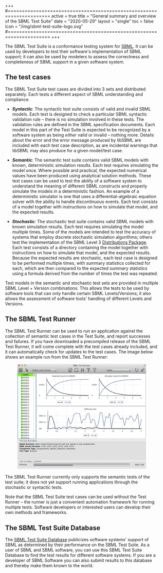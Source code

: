+++
#=====================================================================
active = true
title  = "General summary and overview of the SBML Test Suite"
date   = "2020-05-29"
layout = "single"
toc    = false
icon   = "/img/sbml-test-suite-logo.svg"
#=====================================================================
+++

The SBML Test Suite is a conformance testing system for [SBML](http://sbml.org). It can be used by developers to test their software's implementation of SBML support; it can also be used by modelers to assess the correctness and completeness of SBML support in a given software system.

## The test cases

The SBML Test Suite test cases are divided into 3 sets and distributed separately.  Each tests a different aspect of SBML understanding and compliance.

* **_Syntactic_**: The syntactic test suite consists of valid and invalid SBML models.  Each test is designed to check a particular SBML syntactic validation rule &ndash; there is no simulation involved in these tests.  The validation rules are defined in the SBML specification documents.  Each model in this part of the Test Suite is expected to be recognized by a software system as being _either_ valid or invalid &ndash; nothing more.  Details about the error and the error message produced by libSBML are included with each test case description, as are incidental warnings that libSBML may also produce for a given model/test case.

* **_Semantic_**: The semantic test suite contains valid SBML models with known, deterministic simulation results.  Each test requires simulating the model once.  Where possible and practical, the expected numerical values have been produced using analytical solution methods.  These test cases can be used to test the ability of a software system to understand the meaning of different SBML constructs and properly simulate the models in a deterministic fashion.  An example of a deterministic simulator is one that uses a differential-algebraic equation solver with the ability to handle discontinuous events.  Each test consists of a model together with instructions on how to simulate that model, and the expected results.

* **_Stochastic_**: The stochastic test suite contains valid SBML models with known simulation results.  Each test requires simulating the model multiple times.  Some of the models are intended to test the accuracy of systems that employ discrete stochastic simulation algorithms; others test the implementation of the SBML Level&nbsp;3 [Distributions Package](/documents/specifications/level-3/version-1/distrib/).  Each test consists of a directory containing the model together with instructions on how to simulate that model, and the expected results.  Because the expected results are stochastic, each test case is designed to be performed multiple times, with summary statistics collected for each, which are then compared to the expected summary statistics using a formula derived from the number of times the test was repeated.

Test models in the semantic and stochastic test sets are provided in multiple SBML Level + Version combinations.  This allows the tests to be used by software tools that can only handle certain SBML Levels/Versions; it also allows the assessment of software tools' handling of different Levels and Versions.


## The SBML Test Runner

The SBML Test Runner can be used to run an application against the collection of semantic test cases in the Test Suite, and report successes and failures.  If you have downloaded a precompiled release of the SBML Test Runner, it will come complete with the test cases already included, and it can automatically check for updates to the test cases.  The image below shows an example run from the SBML Test Runner:

<figure>
    <img class="center screenshot" src="../../example-run.png"/>
</figure>

The SBML Test Runner currently only supports the semantic tests of the test suite; it does not yet support running applications through the stochastic or syntactic tests.

Note that the SBML Test Suite test cases can be used without the Test Runner &ndash; the runner is just a convenient automation framework for running multiple tests.  Software developers or interested users can develop their own methods and frameworks.


## The SBML Test Suite Database

The [SBML Test Suite Database](/facilities/database) publicizes software systems' support of SBML as determined by their performance on the SBML Test Suite. As a user of SBML and SBML software, you can use this SBML Test Suite Database to find the test results for different software systems. If you are a developer of SBML Software you can also submit results to this database and thereby make them known to the world.



<!-- Leave this hack to make the TOC show up -->
###

